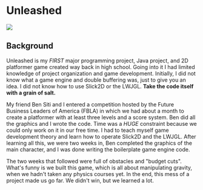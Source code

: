 # Unleashed
![](https://github.com/MichaelJWelsh/unleashed/blob/master/example.gif)

## Background
Unleashed is my *FIRST* major programming project, Java project, and 2D platformer game created way back in high school. Going into it I had limited knowledge of project organization and game development. Initially, I did not know what a game engine and double buffering was, just to give you an idea. I did not know how to use Slick2D or the LWJGL. **Take the code itself with a grain of salt.**

My friend Ben Siti and I entered a competition hosted by the Future Business Leaders of America (FBLA) in which we had about a month to create a platformer with at least three levels and a score system. Ben did all the graphics and I wrote the code. Time was a *HUGE* constraint because we could only work on it in our free time. I had to teach myself game development theory and learn how to operate Slick2D and the LWJGL. After learning all this, we were two weeks in, Ben completed the graphics of the main character, and I was done writing the boilerplate game engine code. 

The two weeks that followed were full of obstacles and "budget cuts". What's funny is we built this game, which is all about manipulating gravity, when we hadn't taken any physics courses yet. In the end, this mess of a project made us go far. We didn't win, but we learned a lot. 
